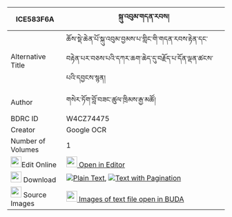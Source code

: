 |ICE583F6A|སྐུ་འབུམ་གདན་རབས། 
| --- | --- 
|Alternative Title |ཆོས་སྡེ་ཆེན་པོ་སྐུ་འབུམ་བྱམས་པ་གླིང་གི་གདན་རབས་རྟེན་དང་བརྟེན་པར་བཅས་པའི་དཀར་ཆག་ཆེད་དུ་བརྗོད་པ་དོན་ལྡན་ཚངས་པའི་དབྱངས་སྙན།
|Author| གསེར་ཏོག་བློ་བཟང་ཚུལ་ཁྲིམས་རྒྱ་མཚོ།
|BDRC ID | W4CZ74475
|Creator | Google OCR
|Number of Volumes| 1
|<img width="25" src="https://img.icons8.com/color/25/000000/edit-property.png">Edit Online| [<img width="25" src="https://avatars.githubusercontent.com/u/45091458?s=200&v=4"> Open in Editor](http://editor.openpecha.org/ICE583F6A)
|<img width="25" src="https://img.icons8.com/fluent/48/000000/download-2.png"/>  Download | [![](https://img.icons8.com/color/20/000000/txt.png)Plain Text](https://github.com/Openpecha/ICE583F6A/releases/download/v2/kubum_denrab_plain_ICE583F6A.zip), [![](https://img.icons8.com/color/20/000000/txt.png)Text with Pagination](https://github.com/Openpecha/ICE583F6A/releases/download/v2/kubum_denrab_pages_ICE583F6A.zip)
|<img width="25" src="https://img.icons8.com/plasticine/100/000000/pictures-folder.png"/>  Source Images | [<img width="25" src="https://library.bdrc.io/icons/BUDA-small.svg"> Images of text file open in BUDA](https://library.bdrc.io/show/bdr:W4CZ74475)